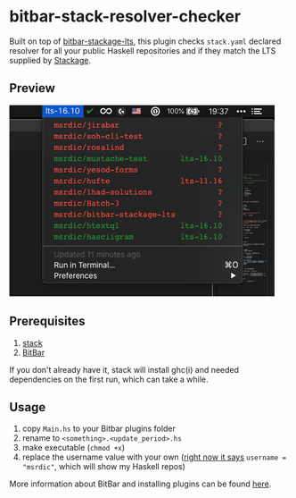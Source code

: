 # bitbar-stack-resolver-checker

Built on top of [bitbar-stackage-lts](https://github.com/msrdic/bitbar-stackage-lts), this plugin checks `stack.yaml` declared resolver for all your public Haskell repositories and if they match the LTS supplied by [Stackage](https://www.stackage.org/lts).

## Preview

![preview image](preview.png)

## Prerequisites

 1. [stack](https://docs.haskellstack.org/en/stable/README/)
 2. [BitBar](https://github.com/matryer/bitbar)

If you don't already have it, stack will install ghc(i) and needed dependencies on the first run, which can take a while.

## Usage

 1. copy `Main.hs` to your Bitbar plugins folder
 2. rename to `<something>.<update_period>.hs`
 3. make executable (`chmod +x`)
 4. replace the username value with your own ([right now it says](https://github.com/msrdic/bitbar-stack-resolver-checker/blob/master/Main.hs#L50) `username = "msrdic"`, which will show my Haskell repos)

More information about BitBar and installing plugins can be found [here](https://github.com/matryer/bitbar#installing-plugins).
